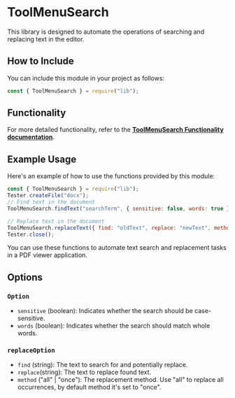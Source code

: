 # ToolMenuSearch

This library is designed to automate the operations of searching and replacing text in the editor.

## How to Include

You can include this module in your project as follows:

```javascript
const { ToolMenuSearch } = require("lib");
```

## Functionality

For more detailed functionality, refer to the [**ToolMenuSearch Functionality documentation**](/puppeteer/module/toolmenu/toolmenusearch/FUNCTIONALITY.md).

## Example Usage

Here's an example of how to use the functions provided by this module:

```javascript
const { ToolMenuSearch } = require("lib");
Tester.createFile("docx");
// Find text in the document
ToolMenuSearch.findText("searchTerm", { sensitive: false, words: true });

// Replace text in the document
ToolMenuSearch.replaceText({ find: "oldText", replace: "newText", method: "all", sensitive: true, words: true });
Tester.close();
```

You can use these functions to automate text search and replacement tasks in a PDF viewer application.

## Options

### `Option`

-   `sensitive` (boolean): Indicates whether the search should be case-sensitive.
-   `words` (boolean): Indicates whether the search should match whole words.

### `replaceOption`

-   `find` (string): The text to search for and potentially replace.
-   `replace`(string): The text to replace found text.
-   `method` ("all" | "once"): The replacement method. Use "all" to replace all occurrences, by default method it's set to "once".
